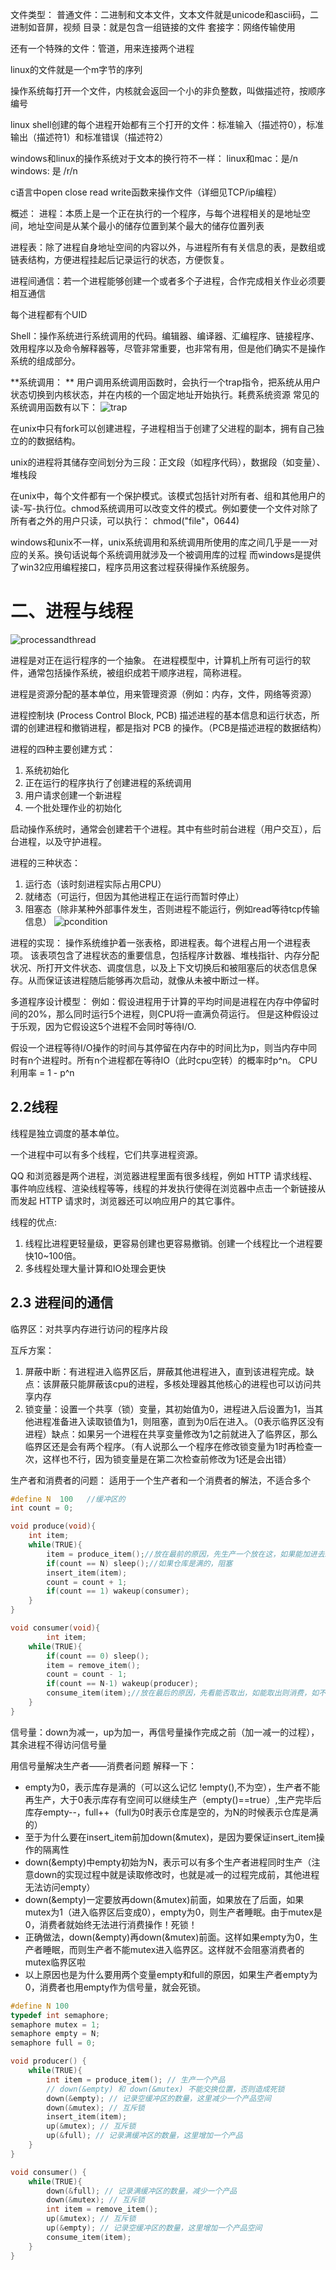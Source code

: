 文件类型：
普通文件：二进制和文本文件，文本文件就是unicode和ascii码，二进制如音屏，视频
目录：就是包含一组链接的文件
套接字：网络传输使用

还有一个特殊的文件：管道，用来连接两个进程

linux的文件就是一个m字节的序列

操作系统每打开一个文件，内核就会返回一个小的非负整数，叫做描述符，按顺序编号

linux shell创建的每个进程开始都有三个打开的文件：标准输入（描述符0），标准输出（描述符1）和标准错误（描述符2）

windows和linux的操作系统对于文本的换行符不一样：
linux和mac：是/n
windows: 是 /r/n

c语言中open close read write函数来操作文件（详细见TCP/ip编程）

概述：
进程：本质上是一个正在执行的一个程序，与每个进程相关的是地址空间，地址空间是从某个最小的储存位置到某个最大的储存位置列表

进程表：除了进程自身地址空间的内容以外，与进程所有有关信息的表，是数组或链表结构，方便进程挂起后记录运行的状态，方便恢复。

进程间通信：若一个进程能够创建一个或者多个子进程，合作完成相关作业必须要相互通信

每个进程都有个UID

Shell：操作系统进行系统调用的代码。编辑器、编译器、汇编程序、链接程序、效用程序以及命令解释器等，尽管非常重要，也非常有用，但是他们确实不是操作系统的组成部分。

**系统调用：
**
用户调用系统调用函数时，会执行一个trap指令，把系统从用户状态切换到内核状态，并在内核的一个固定地址开始执行。耗费系统资源
常见的系统调用函数有以下：
![trap](pic/trap.jpg)

在unix中只有fork可以创建进程，子进程相当于创建了父进程的副本，拥有自己独立的的数据结构。

unix的进程将其储存空间划分为三段：正文段（如程序代码），数据段（如变量）、堆栈段

在unix中，每个文件都有一个保护模式。该模式包括针对所有者、组和其他用户的读-写-执行位。chmod系统调用可以改变文件的模式。例如要使一个文件对除了所有者之外的用户只读，可以执行：
chmod("file"，0644)

windows和unix不一样，unix系统调用和系统调用所使用的库之间几乎是一一对应的关系。换句话说每个系统调用就涉及一个被调用库的过程
而windows是提供了win32应用编程接口，程序员用这套过程获得操作系统服务。


# 二、进程与线程

![processandthread](pic/process-and-thread.png)

进程是对正在运行程序的一个抽象。
在进程模型中，计算机上所有可运行的软件，通常包括操作系统，被组织成若干顺序进程，简称进程。

进程是资源分配的基本单位，用来管理资源（例如：内存，文件，网络等资源）

进程控制块 (Process Control Block, PCB) 描述进程的基本信息和运行状态，所谓的创建进程和撤销进程，都是指对 PCB 的操作。（PCB是描述进程的数据结构）

进程的四种主要创建方式：
1. 系统初始化
2. 正在运行的程序执行了创建进程的系统调用
3. 用户请求创建一个新进程
4. 一个批处理作业的初始化

启动操作系统时，通常会创建若干个进程。其中有些时前台进程（用户交互），后台进程，以及守护进程。

进程的三种状态：
1. 运行态（该时刻进程实际占用CPU）
2. 就绪态（可运行，但因为其他进程正在运行而暂时停止）
3. 阻塞态（除非某种外部事件发生，否则进程不能运行，例如read等待tcp传输信息）
![pcondition](pic/pcondition.jpg)

进程的实现：
操作系统维护着一张表格，即进程表。每个进程占用一个进程表项。
该表项包含了进程状态的重要信息，包括程序计数器、堆栈指针、内存分配状况、所打开文件状态、调度信息，以及上下文切换后和被阻塞后的状态信息保存。从而保证该进程随后能够再次启动，就像从未被中断过一样。

多道程序设计模型：
例如：假设进程用于计算的平均时间是进程在内存中停留时间的20%，那么同时运行5个进程，则CPU将一直满负荷运行。
但是这种假设过于乐观，因为它假设这5个进程不会同时等待I/O.

假设一个进程等待I/O操作的时间与其停留在内存中的时间比为p，则当内存中同时有n个进程时。所有n个进程都在等待IO（此时cpu空转）的概率时p^n。
CPU利用率 = 1 - p^n

## 2.2线程
线程是独立调度的基本单位。

一个进程中可以有多个线程，它们共享进程资源。

QQ 和浏览器是两个进程，浏览器进程里面有很多线程，例如 HTTP 请求线程、事件响应线程、渲染线程等等，线程的并发执行使得在浏览器中点击一个新链接从而发起 HTTP 请求时，浏览器还可以响应用户的其它事件。

线程的优点:
1. 线程比进程更轻量级，更容易创建也更容易撤销。创建一个线程比一个进程要快10~100倍。
2. 多线程处理大量计算和IO处理会更快


## 2.3 进程间的通信

临界区：对共享内存进行访问的程序片段

互斥方案：
1. 屏蔽中断：有进程进入临界区后，屏蔽其他进程进入，直到该进程完成。缺点：该屏蔽只能屏蔽该cpu的进程，多核处理器其他核心的进程也可以访问共享内存
2. 锁变量：设置一个共享（锁）变量，其初始值为0，进程进入后设置为1，当其他进程准备进入读取锁值为1，则阻塞，直到为0后在进入。（0表示临界区没有进程）缺点：如果另一个进程在共享变量修改为1之前就进入了临界区，那么临界区还是会有两个程序。（有人说那么一个程序在修改锁变量为1时再检查一次，这样也不行，因为锁变量是在第二次检查前修改为1还是会出错）

生产者和消费者的问题：
适用于一个生产者和一个消费者的解法，不适合多个
```c
#define N  100   //缓冲区的
int count = 0;

void produce(void){
	int item;
	while(TRUE){
		item = produce_item();//放在最前的原因，先生产一个放在这，如果能加进去就加，加不进去就放着阻塞，等能加进去为止
		if(count == N) sleep();//如果仓库是满的，阻塞
		insert_item(item);
		count = count + 1;
		if(count == 1) wakeup(consumer);
	}
}

void consumer(void){
		int item;
	while(TRUE){
		if(count == 0) sleep();
		item = remove_item();
		count = count - 1;
		if(count == N-1) wakeup(producer);
		consume_item(item);//放在最后的原因，先看能否取出，如能取出则消费，如不能，则到不了这一步
	}
}
```



信号量：down为减一，up为加一，再信号量操作完成之前（加一减一的过程），其余进程不得访问信号量

用信号量解决生产者——消费者问题
解释一下：
- empty为0，表示库存是满的（可以这么记忆 !empty(),不为空），生产者不能再生产，大于0表示库存有空间可以继续生产（empty()==true）,生产完毕后库存empty--，full++（full为0时表示仓库是空的，为N的时候表示仓库是满的）
- 至于为什么要在insert_item前加down(&mutex)，是因为要保证insert_item操作的隔离性
- down(&empty)中empty初始为N，表示可以有多个生产者进程同时生产（注意down的实现过程中就是读取修改时，也就是减一的过程完成前，其他进程无法访问empty）
- down(&empty)一定要放再down(&mutex)前面，如果放在了后面，如果mutex为1（进入临界区后变成0），empty为0，则生产者睡眠。由于mutex是0，消费者就始终无法进行消费操作！死锁！
- 正确做法，down(&empty)再down(&mutex)前面。这样如果empty为0，生产者睡眠，而则生产者不能mutex进入临界区。这样就不会阻塞消费者的mutex临界区啦
- 以上原因也是为什么要用两个变量empty和full的原因，如果生产者empty为0，消费者也用empty作为信号量，就会死锁。

```c
#define N 100
typedef int semaphore;
semaphore mutex = 1;
semaphore empty = N;
semaphore full = 0;

void producer() {
    while(TRUE){
        int item = produce_item(); // 生产一个产品
        // down(&empty) 和 down(&mutex) 不能交换位置，否则造成死锁
        down(&empty); // 记录空缓冲区的数量，这里减少一个产品空间
        down(&mutex); // 互斥锁
        insert_item(item);
        up(&mutex); // 互斥锁
        up(&full); // 记录满缓冲区的数量，这里增加一个产品
    }
}

void consumer() {
    while(TRUE){
        down(&full); // 记录满缓冲区的数量，减少一个产品
        down(&mutex); // 互斥锁
        int item = remove_item();
        up(&mutex); // 互斥锁
        up(&empty); // 记录空缓冲区的数量，这里增加一个产品空间
        consume_item(item);
    }
}

```



